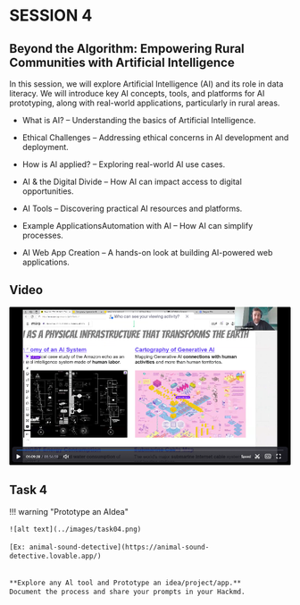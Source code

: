 # SESSION 4


## Beyond the Algorithm: Empowering Rural Communities with Artificial Intelligence

In this session, we will explore Artificial Intelligence (AI) and its role in data literacy. We will introduce key AI concepts, tools, and platforms for AI prototyping, along with real-world applications, particularly in rural areas.

- What is AI? – Understanding the basics of Artificial Intelligence.

- Ethical Challenges – Addressing ethical concerns in AI development and deployment.

- How is AI applied? – Exploring real-world AI use cases.

- AI & the Digital Divide – How AI can impact access to digital opportunities.

- AI Tools – Discovering practical AI resources and platforms.

- Example ApplicationsAutomation with AI – How AI can simplify processes.

- AI Web App Creation – A hands-on look at building AI-powered web applications.



## Video

[![Session 4 - 18/03/2025](../../images/video04.png)](https://iaac.zoom.us/rec/share/BpAy0VJn1UAIDbhcyv2PUy42WJ_5AY6TA5yV9l3xZyEl2o6YMJQi7zBnEycP8fs8.ViGUzjhCvwJJa6XV?startTime=1742299484000)



## Task 4 

!!! warning "Prototype an AIdea"

    ![alt text](../images/task04.png)

    [Ex: animal-sound-detective](https://animal-sound-detective.lovable.app/)

    
    **Explore any Al tool and Prototype an idea/project/app.**
    Document the process and share your prompts in your Hackmd.


